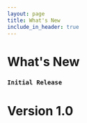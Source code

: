 ```yaml
---
layout: page
title: What's New
include_in_header: true
---
```


# What's New


### `Initial Release`
# **Version 1.0**


<br>
